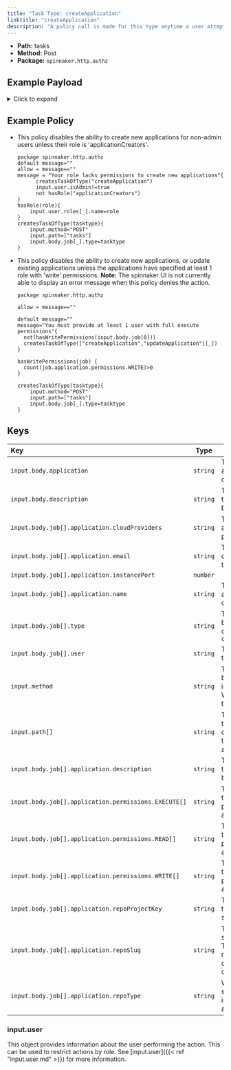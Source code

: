 ```yaml
---
title: "Task Type: createApplication"
linktitle: "createApplication"
description: "A policy call is made for this type anytime a user attmpts to create a new application."
---
```


- **Path:** tasks
- **Method:** Post
- **Package:** `spinnaker.http.authz`

## Example Payload

<details><summary>Click to expand</summary>

```json
{
  "input": {
    "body": {
      "application": "aftest",
      "description": "Create Application: aftest",
      "job": [
        {
          "application": {
            "cloudProviders": "",
            "email": "af@test.com",
            "instancePort": 80,
            "name": "aftest"
          },
          "type": "createApplication",
          "user": "myUserName"
        }
      ]
    },
    "method": "POST",
    "path": [
      "tasks"
    ],
    "user": {
      "isAdmin": false,
      "roles": [
        {
          "name": "armory-io",
          "source": "GITHUB_TEAMS"
        },
        {
          "name": "productmanagers",
          "source": "GITHUB_TEAMS"
        }
      ],
      "username": "myUserName"
    }
  }
}
```
</details>

## Example Policy

- This policy disables the ability to create new applications for non-admin users unless their role is 'applicationCreators'.

  ```rego
  package spinnaker.http.authz
  default message=""
  allow = message==""
  message = "Your role lacks permissions to create new applications"{
        createsTaskOfType("createApplication")
        input.user.isAdmin!=true
        not hasRole("applicationCreators")
  }
  hasRole(role){
      input.user.roles[_].name=role
  }
  createsTaskOfType(tasktype){
      input.method="POST"
      input.path=["tasks"]
      input.body.job[_].type=tasktype
  }
  ```

- This policy disables the ability to create new applications, or update existing applications unless the applications have specified at least 1 role with 'write' permissions.
  **Note:** The spinnaker UI is not currently able to display an error message when this policy denies the action.

  ```rego
  package spinnaker.http.authz

  allow = message==""

  default message=""
  message="You must provide at least 1 user with full execute permissions"{
    not(hasWritePermissions(input.body.job[0]))
    createsTaskOfType(["createApplication","updateApplication"][_])
  }

  hasWritePermissions(job) {
    count(job.application.permissions.WRITE)>0
  }

  createsTaskOfType(tasktype){
      input.method="POST"
      input.path=["tasks"]
      input.body.job[_].type=tasktype
  }
  ```

## Keys

| Key                                                  |   Type   | Description                                                                             |
| :--------------------------------------------------- | :------: | --------------------------------------------------------------------------------------- |
| `input.body.application`                             | `string` | The name of the application being created.                                              |
| `input.body.description`                             | `string` | The description of the application being created.                                       |
| `input.body.job[].application.cloudProviders`        | `string` | The applications allowed cloud providers.                                               |
| `input.body.job[].application.email`                 | `string` | The email address of the owner of the application.                                      |
| `input.body.job[].application.instancePort`          | `number` |                                                                                         |
| `input.body.job[].application.name`                  | `string` | The name of the application being created.                                              |
| `input.body.job[].type`                              | `string` | The type of task being run, in this case `createApplication`                            |
| `input.body.job[].user`                              | `string` | The ID of the user to run the job as.                                                   |
| `input.method`                                       | `string` | The HTTP method by which the API is being called. When creating a task this is `POST`   |
| `input.path[]`                                       | `string` | The API path of the job. When creating a new task this is the array `["tasks"]`         |
| `input.body.job[].application.description`           | `string` | The description of the application being created.                                       |
| `input.body.job[].application.permissions.EXECUTE[]` | `string` | The list of roles that have execute permission to the application.                      |
| `input.body.job[].application.permissions.READ[]`    | `string` | The list of roles that have read permission to the application.                         |
| `input.body.job[].application.permissions.WRITE[]`   | `string` | The list of roles that have write permission to the application.                        |
| `input.body.job[].application.repoProjectKey`        | `string` | The unique ID of the project in source control.                                         |
| `input.body.job[].application.repoSlug`              | `string` | The slug for the source code repo. Typically the repository's owner or organization ID. |
| `input.body.job[].application.repoType`              | `string` | With what type of sourcecode repo is this application associated.                       |

### input.user

This object provides information about the user performing the action. This can be used to restrict actions by role. See [input.user]({{< ref "input.user.md" >}}) for more information.
